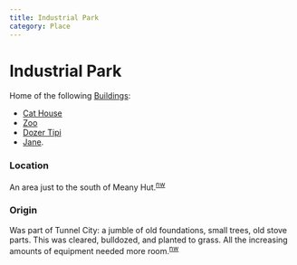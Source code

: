 ```yaml
---
title: Industrial Park
category: Place
---
```

# Industrial Park

Home of the following [Buildings](Buildings):
- [Cat House](Cat-House)
- [Zoo](Zoo)
- [Dozer Tipi](Dozer-Tipi)
- [Jane](Jane).

### Location

An area just to the south of Meany Hut.<sup>[nw][]</sup>

### Origin

Was part of Tunnel City: a jumble of old foundations, small trees, old stove parts. This was cleared, bulldozed, and planted to grass. All the increasing amounts of equipment needed more room.<sup>[nw][]</sup>


[nw]: Names-Walt "Meany Names by Walter Little, 1984"
